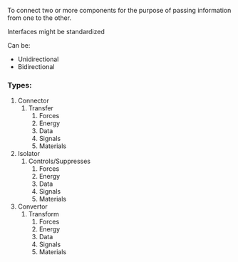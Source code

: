 To connect two or more components for the purpose of passing information from one to the other.

Interfaces might be standardized

Can be:
- Unidirectional
- Bidirectional

### Types:
1. Connector
	1. Transfer
		1. Forces
		2. Energy
		3. Data
		4. Signals
		5. Materials
2. Isolator
	1. Controls/Suppresses
		1. Forces
		2. Energy
		3. Data
		4. Signals
		5. Materials
3. Convertor
	1. Transform
		1. Forces
		2. Energy
		3. Data
		4. Signals
		5. Materials
